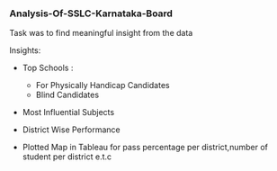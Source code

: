 ### Analysis-Of-SSLC-Karnataka-Board

Task was to find meaningful insight from the data

Insights:
* Top Schools :
  * For Physically Handicap Candidates 
  * Blind Candidates

* Most Influential Subjects

* District Wise Performance

* Plotted Map in Tableau for pass percentage per district,number of student per district e.t.c
